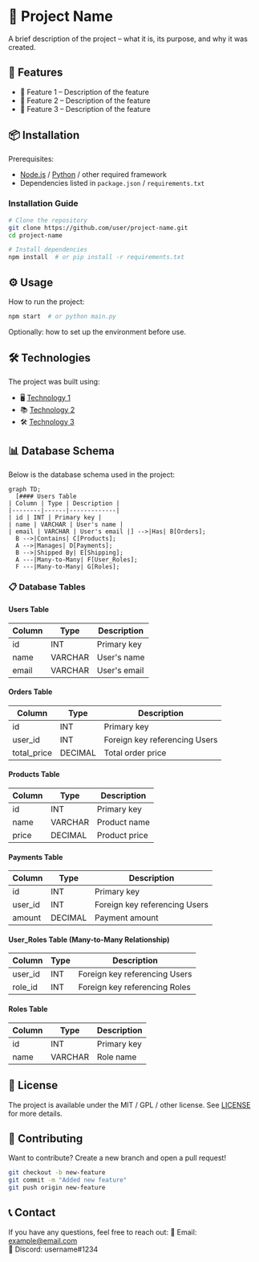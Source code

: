 # 📌 Project Name

A brief description of the project – what it is, its purpose, and why it was created.

## 🚀 Features

- 🔹 Feature 1 – Description of the feature
- 🔹 Feature 2 – Description of the feature
- 🔹 Feature 3 – Description of the feature

## 📦 Installation

Prerequisites:
- [Node.js](https://nodejs.org/) / [Python](https://www.python.org/) / other required framework
- Dependencies listed in `package.json` / `requirements.txt`

### Installation Guide
```bash
# Clone the repository
git clone https://github.com/user/project-name.git
cd project-name

# Install dependencies
npm install  # or pip install -r requirements.txt
```

## ⚙️ Usage

How to run the project:
```bash
npm start  # or python main.py
```

Optionally: how to set up the environment before use.

## 🛠 Technologies

The project was built using:
- 🖥️ [Technology 1](https://example.com)
- 📚 [Technology 2](https://example.com)
- 🛠️ [Technology 3](https://example.com)

## 📊 Database Schema

Below is the database schema used in the project:

```mermaid
graph TD;
  [#### Users Table
| Column | Type | Description |
|--------|------|-------------|
| id | INT | Primary key |
| name | VARCHAR | User's name |
| email | VARCHAR | User's email |] -->|Has| B[Orders];
  B -->|Contains| C[Products];
  A -->|Manages| D[Payments];
  B -->|Shipped By| E[Shipping];
  A ---|Many-to-Many| F[User_Roles];
  F ---|Many-to-Many| G[Roles];
```

### 📋 Database Tables

#### Users Table
| Column | Type | Description |
|--------|------|-------------|
| id | INT | Primary key |
| name | VARCHAR | User's name |
| email | VARCHAR | User's email |

#### Orders Table
| Column | Type | Description |
|--------|------|-------------|
| id | INT | Primary key |
| user_id | INT | Foreign key referencing Users |
| total_price | DECIMAL | Total order price |

#### Products Table
| Column | Type | Description |
|--------|------|-------------|
| id | INT | Primary key |
| name | VARCHAR | Product name |
| price | DECIMAL | Product price |

#### Payments Table
| Column | Type | Description |
|--------|------|-------------|
| id | INT | Primary key |
| user_id | INT | Foreign key referencing Users |
| amount | DECIMAL | Payment amount |

#### User_Roles Table (Many-to-Many Relationship)
| Column | Type | Description |
|--------|------|-------------|
| user_id | INT | Foreign key referencing Users |
| role_id | INT | Foreign key referencing Roles |

#### Roles Table
| Column | Type | Description |
|--------|------|-------------|
| id | INT | Primary key |
| name | VARCHAR | Role name |

## 📝 License

The project is available under the MIT / GPL / other license. See [LICENSE](LICENSE) for more details.

## 🤝 Contributing

Want to contribute? Create a new branch and open a pull request!
```bash
git checkout -b new-feature
git commit -m "Added new feature"
git push origin new-feature
```

## 📞 Contact

If you have any questions, feel free to reach out:
📧 Email: example@email.com  
💬 Discord: username#1234
